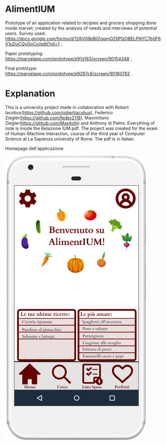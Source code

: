 # AlimentIUM
Prototype of an application related to recipies and grocery shopping done inside marvel; created by the analysis of needs and interviews of potential users.
Survey used: https://docs.google.com/forms/d/128V06bBiIZgqmOZ6PQOBELPNYC7b0F6V1uDuCQyGoCo/edit?pli=1 ;

Paper prototyping: https://marvelapp.com/prototype/e91g163/screen/90154348 ;

Final prototype: https://marvelapp.com/prototype/e9287c8/screen/90160782 .
# Explanation
This is a university project made in collaboration with Robert Iacobus(https://github.com/robertiacobus), Federico Ziegler(https://github.com/fedex2118), Maximiliano Ziegler(https://github.com/Maxitoth) and Anthony di Pietro. Everything of note is inside the Relazione IUM.pdf. 
The project was created for the exam of Human-Machine Interaction, course of the third year of Computer Science at La Sapienza university of Rome. The pdf is in italian.

Homepage dell'applicazione

![Screenshot](AlimentiumF.png)

